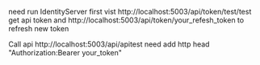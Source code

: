 ﻿need run IdentityServer first
vist http://localhost:5003/api/token/test/test get api token  and http://localhost:5003/api/token/your_refesh_token to refresh new token

Call api http://localhost:5003/api/apitest need add http head "Authorization:Bearer your_token"
